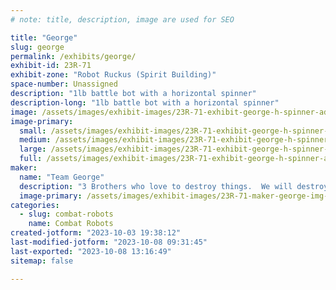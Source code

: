```yaml
---
# note: title, description, image are used for SEO

title: "George"
slug: george
permalink: /exhibits/george/
exhibit-id: 23R-71
exhibit-zone: "Robot Ruckus (Spirit Building)"
space-number: Unassigned
description: "1lb battle bot with a horizontal spinner"
description-long: "1lb battle bot with a horizontal spinner"
image: /assets/images/exhibit-images/23R-71-exhibit-george-h-spinner-add-on-large.png
image-primary: 
  small: /assets/images/exhibit-images/23R-71-exhibit-george-h-spinner-add-on-small.png
  medium: /assets/images/exhibit-images/23R-71-exhibit-george-h-spinner-add-on-medium.png
  large: /assets/images/exhibit-images/23R-71-exhibit-george-h-spinner-add-on-large.png
  full: /assets/images/exhibit-images/23R-71-exhibit-george-h-spinner-add-on-full.png
maker: 
  name: "Team George"
  description: "3 Brothers who love to destroy things.  We will destroy your robots to remind you of our love."
  image-primary: /assets/images/exhibit-images/23R-71-maker-george-img-20211221-202000135-hdr-medium.jpg
categories: 
  - slug: combat-robots
    name: Combat Robots
created-jotform: "2023-10-03 19:38:12"
last-modified-jotform: "2023-10-08 09:31:45"
last-exported: "2023-10-08 13:16:49"
sitemap: false

---
```

